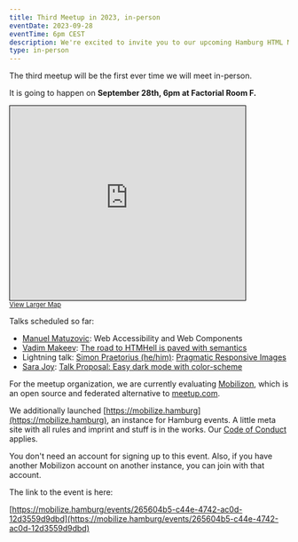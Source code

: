 ```yaml
---
title: Third Meetup in 2023, in-person
eventDate: 2023-09-28
eventTime: 6pm CEST
description: We're excited to invite you to our upcoming Hamburg HTML Meetup, happening in-person at Factorial GmbH
type: in-person
---
```


The third meetup will be the first ever time we will meet in-person. 

It is going to happen on <strong>September 28th, 6pm at Factorial Room F.</strong>

<iframe width="425" height="350" src="https://www.openstreetmap.org/export/embed.html?bbox=9.928590953350069%2C53.546534386059456%2C9.930742084980013%2C53.54804836197989&amp;layer=mapnik&amp;marker=53.54729138078932%2C9.929666519165039" style="border: 1px solid black"></iframe><br/><small><a href="https://www.openstreetmap.org/?mlat=53.54729&amp;mlon=9.92967#map=19/53.54729/9.92967">View Larger Map</a></small>

Talks scheduled so far:

- [Manuel Matuzovic](https://front-end.social/@matuzo): Web Accessibility and Web Components
- [Vadim Makeev](https://mastodon.social/@pepelsbey): [The road to HTMHell is paved with semantics](https://github.com/hhtml-de/call-for-proposals/issues/4)
- Lightning talk: [Simon Praetorius (he/him)](https://norden.social/@s2b): [Pragmatic Responsive Images](https://github.com/hhtml-de/call-for-proposals/issues/5)
- [Sara Joy](https://front-end.social/@sarajw): [Talk Proposal: Easy dark mode with color-scheme](https://github.com/hhtml-de/call-for-proposals/issues/6)

For the meetup organization, we are currently evaluating [Mobilizon](https://mobilizon.org/en/), which is an open source and federated alternative to [meetup.com](https://meetup.com).

We additionally launched [https://mobilize.hamburg](https://mobilize.hamburg), an instance for Hamburg events. A little meta site with all rules and imprint and stuff is in the works. Our [Code of Conduct](https://hhtml.de/code-of-conduct/) applies.

You don't need an account for signing up to this event. Also, if you have another Mobilizon account on another instance, you can join with that account.

The link to the event is here:

[https://mobilize.hamburg/events/265604b5-c44e-4742-ac0d-12d3559d9dbd](https://mobilize.hamburg/events/265604b5-c44e-4742-ac0d-12d3559d9dbd)
